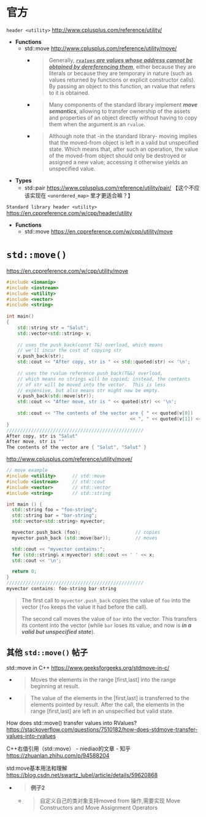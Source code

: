 
# 官方

`header <utility>` http://www.cplusplus.com/reference/utility/
- **Functions**
  * std::move http://www.cplusplus.com/reference/utility/move/
    + > Generally, ***<ins>`rvalues` are values whose address cannot be obtained by dereferencing them</ins>***, either because they are literals or because they are temporary in nature (such as values returned by functions or explicit constructor calls). By passing an object to this function, an rvalue that refers to it is obtained.
    + > Many components of the standard library implement ***move semantics***, allowing to transfer ownership of the assets and properties of an object directly without having to copy them when the argument is an `rvalue`.
    + > Although note that -in the standard library- moving implies that the moved-from object is left in a valid but unspecified state. Which means that, after such an operation, the value of the moved-from object should only be destroyed or assigned a new value; accessing it otherwise yields an unspecified value.
- **Types**
  * std::pair https://www.cplusplus.com/reference/utility/pair/ 【这个不应该实现在 `<unordered_map>` 里才更适合嘛？】

`Standard library header <utility>` https://en.cppreference.com/w/cpp/header/utility
- **Functions**
  * std::move https://en.cppreference.com/w/cpp/utility/move

# `std::move()`

https://en.cppreference.com/w/cpp/utility/move
```cpp
#include <iomanip>
#include <iostream>
#include <utility>
#include <vector>
#include <string>
 
int main()
{
    std::string str = "Salut";
    std::vector<std::string> v;
 
    // uses the push_back(const T&) overload, which means 
    // we'll incur the cost of copying str
    v.push_back(str);
    std::cout << "After copy, str is " << std::quoted(str) << '\n';
 
    // uses the rvalue reference push_back(T&&) overload, 
    // which means no strings will be copied; instead, the contents
    // of str will be moved into the vector.  This is less
    // expensive, but also means str might now be empty.
    v.push_back(std::move(str));
    std::cout << "After move, str is " << quoted(str) << '\n';
 
    std::cout << "The contents of the vector are { " << quoted(v[0])
                                             << ", " << quoted(v[1]) << " }\n";
}
//////////////////////////////////////////////////
After copy, str is "Salut"
After move, str is ""
The contents of the vector are { "Salut", "Salut" }
```

http://www.cplusplus.com/reference/utility/move/
```cpp
// move example
#include <utility>      // std::move
#include <iostream>     // std::cout
#include <vector>       // std::vector
#include <string>       // std::string

int main () {
  std::string foo = "foo-string";
  std::string bar = "bar-string";
  std::vector<std::string> myvector;

  myvector.push_back (foo);                    // copies
  myvector.push_back (std::move(bar));         // moves

  std::cout << "myvector contains:";
  for (std::string& x:myvector) std::cout << ' ' << x;
  std::cout << '\n';

  return 0;
}
//////////////////////////////////////////////////
myvector contains: foo-string bar-string
```
> The first call to `myvector.push_back` copies the value of `foo` into the vector (`foo` keeps the value it had before the call).
>
> The second call moves the value of `bar` into the vector. This transfers its content into the vector (while `bar` loses its value, and now is ***in a valid but unspecified state***).

## 其他 `std::move()` 帖子

std::move in C++ https://www.geeksforgeeks.org/stdmove-in-c/
- > Moves the elements in the range [first,last] into the range beginning at result.
- > The value of the elements in the [first,last] is transferred to the elements pointed by result. After the call, the elements in the range [first,last] are left in an unspecified but valid state.

How does std::move() transfer values into RValues? https://stackoverflow.com/questions/7510182/how-does-stdmove-transfer-values-into-rvalues

C++右值引用（std::move） - niediao的文章 - 知乎 https://zhuanlan.zhihu.com/p/94588204

std:move基本用法和理解 https://blog.csdn.net/swartz_lubel/article/details/59620868
- > **例子2**
  * > 自定义自己的类对象支持moved from 操作,需要实现 Move Constructors and Move Assignment Operators
